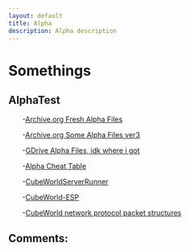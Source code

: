 ```yaml
---
layout: default
title: Alpha
description: Alpha description
---
```

# Somethings

## AlphaTest

&nbsp;&nbsp;&nbsp;&nbsp;&nbsp;&nbsp; -[Archive.org Fresh Alpha Files](https://archive.org/details/CubeWorldAlpha)

&nbsp;&nbsp;&nbsp;&nbsp;&nbsp;&nbsp; -[Archive.org Some Alpha Files ver3](https://archive.org/details/CubeWorldAplha3)

&nbsp;&nbsp;&nbsp;&nbsp;&nbsp;&nbsp; -[GDrive Alpha Files, idk where i got](https://drive.google.com/file/d/0Bz9AMQY2JNRuU3BubU1HbGRLckk/view)

&nbsp;&nbsp;&nbsp;&nbsp;&nbsp;&nbsp; -[Alpha Cheat Table](https://fearlessrevolution.com/viewtopic.php?f=4&t=3799)

&nbsp;&nbsp;&nbsp;&nbsp;&nbsp;&nbsp; -[CubeWorldServerRunner](https://github.com/Matriz88/CubeWorldServerRunner)

&nbsp;&nbsp;&nbsp;&nbsp;&nbsp;&nbsp; -[CubeWorld-ESP](https://github.com/humanova/CubeWorld-ESP)

&nbsp;&nbsp;&nbsp;&nbsp;&nbsp;&nbsp; -[CubeWorld network protocol packet structures](https://docs.google.com/spreadsheets/d/17W6mPM9uG55JlQzTql2WjepqkKxNlhZuPKP5EeMUBdk/edit#gid=699710884)

## Comments:

<script src="https://utteranc.es/client.js"
        repo="Paroyer/Comment" 
        issue-term="pathname"
        theme="github-dark"
        label="Comment"
        crossorigin="anonymous"
        async>
</script>  
